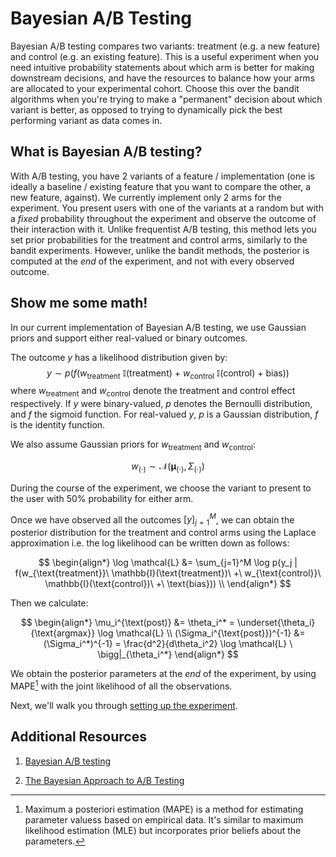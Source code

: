 # Bayesian A/B Testing

Bayesian A/B testing compares two variants: treatment (e.g. a new feature) and control (e.g. an existing feature). This is a useful experiment when you need intuitive probability statements about which arm is better for making downstream decisions, and have the resources to balance how your arms are allocated to your experimental cohort. Choose this over the bandit algorithms when you're trying to make a "permanent" decision about which variant is better, as opposed to trying to dynamically pick the best performing variant as data comes in.

## What is Bayesian A/B testing?

With A/B testing, you have 2 variants of a feature / implementation (one is ideally a baseline / existing feature that you want to compare the other, a new feature, against). We currently implement only 2 arms for the experiment. You present users with one of the variants at a random but with a _fixed_ probability throughout the experiment and observe the outcome of their interaction with it.
Unlike frequentist A/B testing, this method lets you set prior probabilities for the treatment and control arms, similarly to the bandit experiments.
However, unlike the bandit methods, the posterior is computed at the _end_ of the experiment, and not with every observed outcome.

## Show me some math!
In our current implementation of Bayesian A/B testing, we use Gaussian priors and support either real-valued or binary outcomes.

The outcome $y$ has a likelihood distribution given by:
$$
\begin{equation}
y \sim p(f(w_{\text{treatment}}\ \mathbb{I}(\text{treatment})\ +\ w_{\text{control}}\ \mathbb{I}(\text{control})\ +\ \text{bias}))
\end{equation}
$$
where $w_{\text{treatment}}$ and $w_{\text{control}}$ denote the treatment and control effect respectively. If $y$ were binary-valued, $p$ denotes the Bernoulli distribution, and $f$ the sigmoid function. For real-valued $y$, $p$ is a Gaussian distribution, $f$ is the identity function.

We also assume Gaussian priors for $w_{\text{treatment}}$ and $w_{\text{control}}$:

$$
\begin{equation}
w_{(\cdot)} \sim \mathcal{N} (\mathbf{\mu}_{(\cdot)}, \Sigma_{(\cdot)})
\end{equation}
$$

During the course of the experiment, we choose the variant to present to the user with 50% probability for either arm.

Once we have observed all the outcomes $[y]_{j=1}^M$, we can obtain the posterior distribution for the treatment and control arms using the Laplace approximation i.e. the log likelihood can be written down as follows:

$$
\begin{align*}
\log \mathcal{L} &= \sum_{j=1}^M \log p(y_j | f(w_{\text{treatment}}\ \mathbb{I}(\text{treatment})\ +\ w_{\text{control}}\ \mathbb{I}(\text{control})\ +\ \text{bias})) \\
\end{align*}
$$

Then we calculate:

$$
\begin{align*}
\mu_i^{\text(post)} &= \theta_i^* = \underset{\theta_i}{\text{argmax}} \log \mathcal{L}  \\
(\Sigma_i^{\text{post}})^{-1} &= (\Sigma_i^*)^{-1} = \frac{d^2}{d\theta_i^2} \log \mathcal{L} \ \bigg|_{\theta_i^*}
\end{align*}
$$

We obtain the posterior parameters at the _end_ of the experiment, by using MAPE[^1] with the joint likelihood of all the observations.

Next, we'll walk you through [setting up the experiment](./setting-up.md).


## Additional Resources

1. [Bayesian A/B testing](https://www.youtube.com/watch?v=nRLI_KbvZTQ)

2. [The Bayesian Approach to A/B Testing](https://www.dynamicyield.com/lesson/bayesian-approach-to-ab-testing/)

[^1]: Maximum a posteriori estimation (MAPE) is a method for estimating parameter valuess based on empirical data. It's similar to maximum likelihood estimation (MLE) but incorporates prior beliefs about the parameters.
